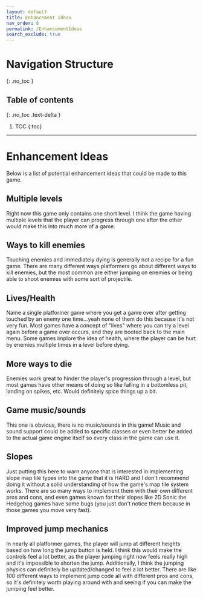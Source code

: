 ```yaml
---
layout: default
title: Enhancement Ideas
nav_order: 8
permalink: /EnhancementIdeas
search_exclude: true
---
```


# Navigation Structure
{: .no_toc }

## Table of contents
{: .no_toc .text-delta }

1. TOC
{:toc}

---

# Enhancement Ideas

Below is a list of potential enhancement ideas that could be made to this game.

## Multiple levels

Right now this game only contains one short level. I think the game having multiple levels that the player
can progress through one after the other would make this into much more of a game.

## Ways to kill enemies

Touching enemies and immediately dying is generally not a recipe for a fun game. There are many different ways platformers
go about different ways to kill enemies, but the most common are either jumping on enemies or being able to shoot enemies with
some sort of projectile.

## Lives/Health

Name a single platformer game where you get a game over after getting touched by an enemy one time...yeah none of them do this
because it's not very fun. Most games have a concept of "lives" where you can try a level again before a game over occurs, and they
are booted back to the main menu. Some games implore the idea of health, where the player can be hurt by enemies multiple times
in a level before dying.

## More ways to die

Enemies work great to hinder the player's progression through a level, but most games have other means of doing so like falling
in a bottomless pit, landing on spikes, etc. Would definitely spice things up a bit.

## Game music/sounds

This one is obvious, there is no music/sounds in this game! Music and sound support could be added to specific classes or even better
be added to the actual game engine itself so every class in the game can use it.

## Slopes

Just putting this here to warn anyone that is interested in implementing slope map tile types into the game
that it is HARD and I don't recommend doing it without a solid understanding of how the game's map tile system works. 
There are so many ways to implement them with their own different pros and cons, and even games known for their
slopes like 2D Sonic the Hedgehog games have some bugs (you just don't notice them because in those games you move very fast).

## Improved jump mechanics

In nearly all platformer games, the player will jump at different heights based on how long the jump button is held.
I think this would make the controls feel a lot better, as the player jumping right now feels really high and it's impossible
to shorten the jump. Additionally, I think the jumping physics can definitely be updated/changed to feel a lot better. There are like
100 different ways to implement jump code all with different pros and cons, so it's definitely worth playing around with
and seeing if you can make the jumping feel better.